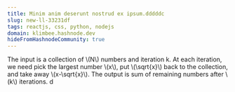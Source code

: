 ```yaml
---
title: Minim anim deserunt nostrud ex ipsum.dddddc
slug: new-ll-33231df
tags: reactjs, css, python, nodejs
domain: klimbee.hashnode.dev
hideFromHashnodeCommunity: true
---
```

The input is a collection of \\(N\\) numbers and iteration k. 
At each iteration, we need pick the largest number \\(x\\), put \\(\sqrt{x}\\) back to the collection, and take away \\(x-\sqrt{x}\\). 
The output is sum of remaining numbers after \\(k\\) iterations. 
d
